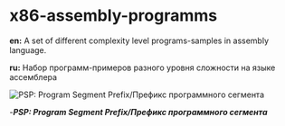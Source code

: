 # x86-assembly-programms

**en:**
A set of different complexity level programs-samples in assembly language.

**ru:**
Набор программ-примеров разного уровня сложности на языке ассемблера

![PSP: Program Segment Prefix/Префикс программного сегмента](https://pp.userapi.com/c841425/v841425900/56861/SIQD-x08Id8.jpg)

-***PSP: Program Segment Prefix/Префикс программного сегмента***
